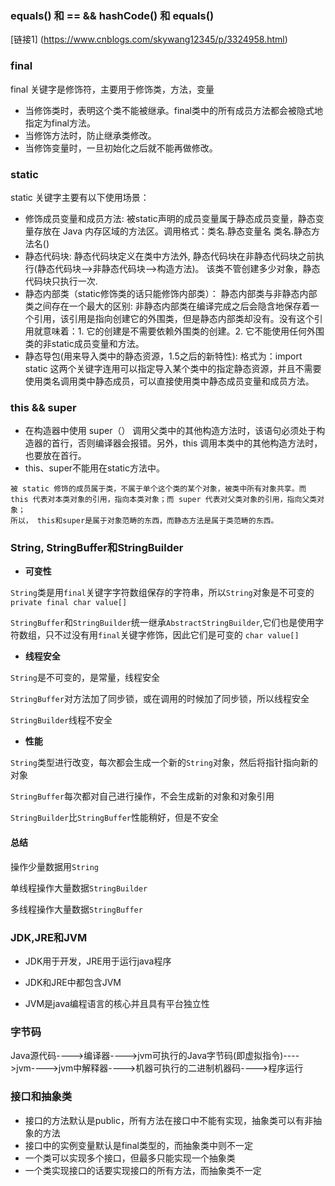 ### equals() 和 == && hashCode() 和 equals()

[链接1] (https://www.cnblogs.com/skywang12345/p/3324958.html)

### final
final 关键字是修饰符，主要用于修饰类，方法，变量
+ 当修饰类时，表明这个类不能被继承。final类中的所有成员方法都会被隐式地指定为final方法。
+ 当修饰方法时，防止继承类修改。
+ 当修饰变量时，一旦初始化之后就不能再做修改。

### static
static 关键字主要有以下使用场景：
+ 修饰成员变量和成员方法: 被static声明的成员变量属于静态成员变量，静态变量存放在 Java 内存区域的方法区。调用格式：类名.静态变量名 类名.静态方法名()
+ 静态代码块: 静态代码块定义在类中方法外, 静态代码块在非静态代码块之前执行(静态代码块—>非静态代码块—>构造方法)。 该类不管创建多少对象，静态代码块只执行一次.
+ 静态内部类（static修饰类的话只能修饰内部类）： 静态内部类与非静态内部类之间存在一个最大的区别: 非静态内部类在编译完成之后会隐含地保存着一个引用，该引用是指向创建它的外围类，但是静态内部类却没有。没有这个引用就意味着：1. 它的创建是不需要依赖外围类的创建。2. 它不能使用任何外围类的非static成员变量和方法。
+ 静态导包(用来导入类中的静态资源，1.5之后的新特性): 格式为：import static 这两个关键字连用可以指定导入某个类中的指定静态资源，并且不需要使用类名调用类中静态成员，可以直接使用类中静态成员变量和成员方法。

### this && super
+ 在构造器中使用 super（） 调用父类中的其他构造方法时，该语句必须处于构造器的首行，否则编译器会报错。另外，this 调用本类中的其他构造方法时，也要放在首行。
+ this、super不能用在static方法中。

```
被 static 修饰的成员属于类，不属于单个这个类的某个对象，被类中所有对象共享。而 this 代表对本类对象的引用，指向本类对象；而 super 代表对父类对象的引用，指向父类对象；
所以， this和super是属于对象范畴的东西，而静态方法是属于类范畴的东西。
```

### String, StringBuffer和StringBuilder
+ **可变性**

`String`类是用`final`关键字字符数组保存的字符串，所以`String`对象是不可变的
`private final char value[]`

`StringBuffer`和`StringBuilder`统一继承`AbstractStringBuilder`,它们也是使用字符数组，只不过没有用`final`关键字修饰，因此它们是可变的
`char value[]`

+ **线程安全**

`String`是不可变的，是常量，线程安全

`StringBuffer`对方法加了同步锁，或在调用的时候加了同步锁，所以线程安全

`StringBuilder`线程不安全

+ **性能**

`String`类型进行改变，每次都会生成一个新的`String`对象，然后将指针指向新的对象

`StringBuffer`每次都对自己进行操作，不会生成新的对象和对象引用

`StringBuilder`比`StringBuffer`性能稍好，但是不安全

#### 总结

操作少量数据用`String`

单线程操作大量数据`StringBuilder`

多线程操作大量数据`StringBuffer`

### JDK,JRE和JVM
- JDK用于开发，JRE用于运行java程序

- JDK和JRE中都包含JVM

- JVM是java编程语言的核心并且具有平台独立性

### 字节码
Java源代码---->编译器---->jvm可执行的Java字节码(即虚拟指令)---->jvm---->jvm中解释器---->机器可执行的二进制机器码---->程序运行

### 接口和抽象类
- 接口的方法默认是public，所有方法在接口中不能有实现，抽象类可以有非抽象的方法
- 接口中的实例变量默认是final类型的，而抽象类中则不一定
- 一个类可以实现多个接口，但最多只能实现一个抽象类
- 一个类实现接口的话要实现接口的所有方法，而抽象类不一定
